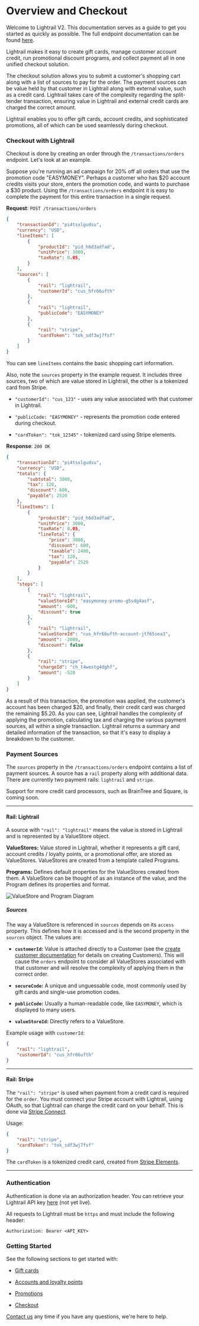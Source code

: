 # Overview and Checkout
Welcome to Lightrail V2. This documentation serves as a guide to get you started as quickly as possible. The full endpoint documentation can be found [here](https://lightrailapi.docs.apiary.io/#).  

Lightrail makes it easy to create gift cards, manage customer account credit, run promotional discount programs, and collect payment all in one unified checkout solution.

The checkout solution allows you to submit a customer's shopping cart along with a list of sources to pay for the order. The payment sources can be value held by that customer in Lightrail along with external value, such as a credit card. Lightrail takes care of the complexity regarding the split-tender transaction, ensuring value in Lightrail and external credit cards are charged the correct amount.

Lightrail enables you to offer gift cards, account credits, and sophisticated promotions, all of which can be used seamlessly during checkout.  

### Checkout with Lightrail
Checkout is done by creating an order through the `/transactions/orders` endpoint. Let's look at an example. 

Suppose you're running an ad campaign for 20% off all orders that use the promotion code "EASYMONEY". 
Perhaps a customer who has $20 account credits visits your store, enters the promotion code, and wants to purchase a $30 product. Using the `/transactions/orders` endpoint it is easy to complete the payment for this entire transaction in a single request.

**Request**: `POST /transactions/orders`
```json
{
    "transactionId": "pi4tsxlgudsu",
    "currency": "USD",
    "lineItems": [
        {
            "productId": "pid_h6d3adfad",
            "unitPrice": 3000,
            "taxRate": 0.05,
        }
    ],
    "sources": [
        {
            "rail": "lightrail",
            "customerId": "cus_hfr66ufth"
        },
        {
            "rail": "lightrail",
            "publicCode": "EASYMONEY"
        },
        {
            "rail": "stripe",
            "cardToken": "tok_sdf3wj7fsf"
        }
    ]
}
```       

You can see `lineItems` contains the basic shopping cart information. 

Also, note the `sources` property in the example request. It includes three sources, two of which are value stored in Lightrail, the other is a tokenized card from Stripe.

 - `"customerId": "cus_123"` - uses any value associated with that customer in Lightrail. 
 
 - `"publicCode: "EASYMONEY"` - represents the promotion code entered during checkout.
 
 - `"cardToken": "tok_12345"` - tokenized card using Stripe elements.  
 
**Response**: `200 OK`
```json
{
    "transactionId": "pi4tsxlgudsu",
    "currency": "USD",
    "totals": {
        "subtotal": 3000,
        "tax": 120,
        "discount": 600,
        "payable": 2520
    },
    "lineItems": [
        {
            "productId": "pid_h6d3adfad",
            "unitPrice": 3000,
            "taxRate": 0.05,
            "lineTotal": {
                "price": 3000,
                "discount": 600,
                "taxable": 2400,
                "tax": 120,
                "payable": 2520
            }
        }
    ],
    "steps": [
        {
            "rail": "lightrail",
            "valueStoreId": "easymoney-promo-g5sdg4asf",
            "amount": -600, 
            "discount": true
        },
        {
            "rail": "lightrail",
            "valueStoreId": "cus_hfr66ufth-account-jtf65sea3",
            "amount": -2000, 
            "discount": false
        },
        {
            "rail": "stripe",
            "chargeId": "ch_t4westg4dghf",
            "amount": -520
        }
    ]
} 
``` 

As a result of this transaction, the promotion was applied, the customer's account has been charged $20, and finally, their credit card was charged the remaining $5.20.
As you can see, Lightrail handles the complexity of applying the promotion, calculating tax and charging the various payment sources, all within a single transaction. 
Lightrail returns a summary and detailed information of the transaction, so that it's easy to display a breakdown to the customer. 

### Payment Sources
The `sources` property in the `/transactions/orders` endpoint contains a list of payment sources. 
A source has a `rail` property along with additional data. There are currently two payment rails: `lightrail` and `stripe`. 

Support for more credit card processors, such as BrainTree and Square, is coming soon.

----

#### Rail: Lightrail
A source with `"rail": "lightrail"` means the value is stored in Lightrail and is represented by a ValueStore object.  

**ValueStores:** Value stored in Lightrail, whether it represents a gift card, account credits / loyalty points, or a promotional offer, are stored as ValueStores. ValueStores are created from a template called Programs.

**Programs:** Defines default properties for the ValueStores created from them. A ValueStore can be thought of as an instance of the value, and the Program defines its properties and format.   

![ValueStore and Program Diagram](https://raw.githubusercontent.com/Giftbit/Lightrail-API-V2-Docs/examples_to_docs20/docs/assets/ValueStores%20Programs%20Diagram.png)

##### Sources
The way a ValueStore is referenced in `sources` depends on its `access` property. This defines how it is accessed and is the second property in the `sources` object. The values are:  
 
 - **`customerId`:** Value is attached directly to a Customer (see the [create customer documentation](https://lightrailapi.docs.apiary.io/#reference/0/customers/create-customer) for details on creating Customers). This will cause the `orders` endpoint to consider all ValueStores associated with that customer and will resolve the complexity of applying them in the correct order.  
 
 - **`secureCode`:** A unique and unguessable code, most commonly used by gift cards and single-use promotion codes.     
 
 - **`publicCode`:** Usually a human-readable code, like `EASYMONEY`, which is displayed to many users.  
 
 - **`valueStoreId`:** Directly refers to a ValueStore.    

Example usage with `customerId`:
```json
{
    "rail": "lightrail",
    "customerId": "cus_hfr66ufth"
}
```

----

#### Rail: Stripe
The `"rail": "stripe"` is used when payment from a credit card is required for the `order`. 
You must connect your Stripe account with Lightrail, using OAuth, so that Lightrail can charge the credit card on your behalf. This is done via [Stripe Connect](https://stripe.com/connect).

Usage:
```json
{
    "rail": "stripe",
    "cardToken": "tok_sdf3wj7fsf"
}
```  

The `cardToken` is a tokenized credit card, created from [Stripe Elements](https://stripe.com/docs/stripe-js/elements/quickstart).

----

### Authentication
Authentication is done via an authorization header. You can retrieve your Lightrail API key [here](www.lightrail.com) (not yet live).

All requests to Lightrail must be `https` and must include the following header:
```
Authorization: Bearer <API_KEY>
```

### Getting Started
See the following sections to get started with:

 - [Gift cards](https://localhost:8181/docs/#gift-cards/gift-cards)
 
 - [Accounts and loyalty points](https://localhost:8181/docs/#accounts/accounts-and-points)
 
 - [Promotions](https://localhost:8181/docs/#discounts/promotions) 
 
 - [Checkout](https://lightrailapi.docs.apiary.io/#reference/0/transactions/process-an-order)
 
[Contact us](mailto:hello@lightrail.com) any time if you have any questions, we're here to help. 
